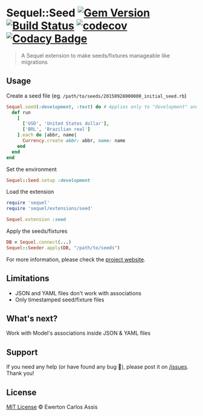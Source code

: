 # Sequel::Seed [![Gem Version](https://badge.fury.io/rb/sequel-seed.svg)](http://badge.fury.io/rb/sequel-seed) [![Build Status](https://travis-ci.com/earaujoassis/sequel-seed.svg?branch=master)](https://travis-ci.com/earaujoassis/sequel-seed) [![codecov](https://codecov.io/gh/earaujoassis/sequel-seed/branch/master/graph/badge.svg)](https://codecov.io/gh/earaujoassis/sequel-seed) [![Codacy Badge](https://api.codacy.com/project/badge/Grade/44395ec4d60f487586107bb81b0d2910)](https://www.codacy.com/app/earaujoassis/sequel-seed?utm_source=github.com&amp;utm_medium=referral&amp;utm_content=earaujoassis/sequel-seed&amp;utm_campaign=Badge_Grade)

> A Sequel extension to make seeds/fixtures manageable like migrations

## Usage

Create a seed file (eg. `/path/to/seeds/20150928000000_initial_seed.rb`)

```rb
Sequel.seed(:development, :test) do # Applies only to "development" and "test" environments
  def run
    [
      ['USD', 'United States dollar'],
      ['BRL', 'Brazilian real']
    ].each do |abbr, name|
      Currency.create abbr: abbr, name: name
    end
  end
end
```

Set the environment

```rb
Sequel::Seed.setup :development
```

Load the extension

```rb
require 'sequel'
require 'sequel/extensions/seed'

Sequel.extension :seed
```

Apply the seeds/fixtures

```rb
DB = Sequel.connect(...)
Sequel::Seeder.apply(DB, "/path/to/seeds")
```

For more information, please check the [project website](//earaujoassis.github.io/sequel-seed/).

## Limitations

- JSON and YAML files don't work with associations
- Only timestamped seed/fixture files

## What's next?

Work with Model's associations inside JSON &amp; YAML files

## Support

If you need any help (or have found any bug &#x1f41e;), please post it on
[/issues](//github.com/earaujoassis/sequel-seed/issues). Thank you!

## License

[MIT License](http://earaujoassis.mit-license.org/) &copy; Ewerton Carlos Assis
